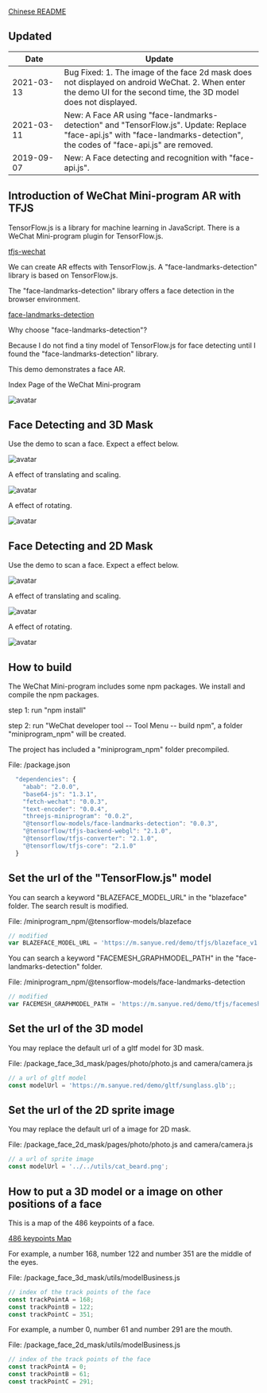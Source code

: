 [Chinese README](https://zhuanlan.zhihu.com/p/81636351)  

## Updated

| Date　　　| Update |
| -- | -- |
| 2021-03-13 | Bug Fixed: 1. The image of the face 2d mask does not displayed on android WeChat. 2. When enter the demo UI for the second time, the 3D model does not displayed.
| 2021-03-11 | New: A Face AR using "face-landmarks-detection" and "TensorFlow.js". Update: Replace "face-api.js" with "face-landmarks-detection", the codes of "face-api.js" are removed. |
| 2019-09-07 | New: A Face detecting and recognition with "face-api.js". |

## Introduction of WeChat Mini-program AR with TFJS

TensorFlow.js is a library for machine learning in JavaScript. There is a WeChat Mini-program plugin for TensorFlow.js.

[tfjs-wechat](https://github.com/tensorflow/tfjs-wechat)

We can create AR effects with TensorFlow.js. A "face-landmarks-detection" library is based on TensorFlow.js.

The "face-landmarks-detection" library offers a face detection in the browser environment. 

[face-landmarks-detection](https://github.com/tensorflow/tfjs-models/tree/master/face-landmarks-detection)

Why choose "face-landmarks-detection"?

Because I do not find a tiny model of TensorFlow.js for face detecting until I found the "face-landmarks-detection" library.

This demo demonstrates a face AR. 

Index Page of the WeChat Mini-program

![avatar](screenshot/1.jpg)

## Face Detecting and 3D Mask

Use the demo to scan a face. Expect a effect below.

![avatar](screenshot/3-1.jpg)

A effect of translating and scaling.

![avatar](screenshot/3-2.jpg)

A effect of rotating.

![avatar](screenshot/3-3.jpg)

## Face Detecting and 2D Mask

Use the demo to scan a face. Expect a effect below.

![avatar](screenshot/4-1.jpg)

A effect of translating and scaling.

![avatar](screenshot/4-2.jpg)

A effect of rotating.

![avatar](screenshot/4-3.jpg)


## How to build

The WeChat Mini-program includes some npm packages. We install and compile the npm packages.

step 1: run "npm install"

step 2: run "WeChat developer tool -- Tool Menu -- build npm", a folder "miniprogram_npm" will be created.

The project has included a "miniprogram_npm" folder precompiled.

File: /package.json

```javascript
  "dependencies": {
    "abab": "2.0.0",
    "base64-js": "1.3.1",
    "fetch-wechat": "0.0.3",
    "text-encoder": "0.0.4",
    "threejs-miniprogram": "0.0.2",
    "@tensorflow-models/face-landmarks-detection": "0.0.3",
    "@tensorflow/tfjs-backend-webgl": "2.1.0",
    "@tensorflow/tfjs-converter": "2.1.0",
    "@tensorflow/tfjs-core": "2.1.0"
  }
```

## Set the url of the "TensorFlow.js" model

You can search a keyword "BLAZEFACE_MODEL_URL" in the "blazeface" folder. The search result is modified.

File: /miniprogram_npm/@tensorflow-models/blazeface

```javascript
// modified
var BLAZEFACE_MODEL_URL = 'https://m.sanyue.red/demo/tfjs/blazeface_v1';
```

You can search a keyword "FACEMESH_GRAPHMODEL_PATH" in the "face-landmarks-detection" folder. 

File: /miniprogram_npm/@tensorflow-models/face-landmarks-detection

```javascript
// modified
var FACEMESH_GRAPHMODEL_PATH = 'https://m.sanyue.red/demo/tfjs/facemesh_v1';
```

## Set the url of the 3D model

You may replace the default url of a gltf model for 3D mask.

File: /package_face_3d_mask/pages/photo/photo.js and camera/camera.js

```javascript
// a url of gltf model
const modelUrl = 'https://m.sanyue.red/demo/gltf/sunglass.glb';;
```

## Set the url of the 2D sprite image

You may replace the default url of a image for 2D mask.

File: /package_face_2d_mask/pages/photo/photo.js and camera/camera.js

```javascript
// a url of sprite image
const modelUrl = '../../utils/cat_beard.png';
```

## How to put a 3D model or a image on other positions of a face

This is a map of the 486 keypoints of a face.

[486 keypoints Map](https://github.com/tensorflow/tfjs-models/raw/master/face-landmarks-detection/mesh_map.jpg)

For example, a number 168, number 122 and number 351 are the middle of the eyes.

File: /package_face_3d_mask/utils/modelBusiness.js

```javascript
// index of the track points of the face
const trackPointA = 168;
const trackPointB = 122;
const trackPointC = 351;
```
For example, a number 0, number 61 and number 291 are the mouth.

File: /package_face_2d_mask/utils/modelBusiness.js

```javascript
// index of the track points of the face
const trackPointA = 0;
const trackPointB = 61;
const trackPointC = 291;
```